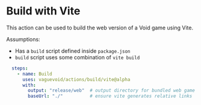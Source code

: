 # Build with Vite

This action can be used to build the web version of a Void game using Vite.

Assumptions:
  * Has a `build` script defined inside `package.json`
  * `build` script uses some combination of `vite build`

```yaml
  steps:
    - name: Build
      uses: vaguevoid/actions/build/vite@alpha
      with:
        output: "release/web"  # output directory for bundled web game
        baseUrl: "./"          # ensure vite generates relative links
```
